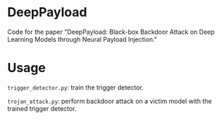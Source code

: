 # DeepPayload

Code for the paper "DeepPayload: Black-box Backdoor Attack on Deep Learning Models through Neural Payload Injection."

# Usage

`trigger_detector.py`: train the trigger detector.

`trojan_attack.py`: perform backdoor attack on a victim model with the trained trigger detector.


